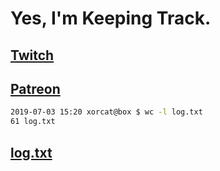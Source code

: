 # Yes, I'm Keeping Track.

## [Twitch](https://twitch.tv/ojreeves)
## [Patreon](https://patreon.com/ojreeves)

```bash
2019-07-03 15:20 xorcat@box $ wc -l log.txt
61 log.txt
```

## [log.txt](/log.txt)
